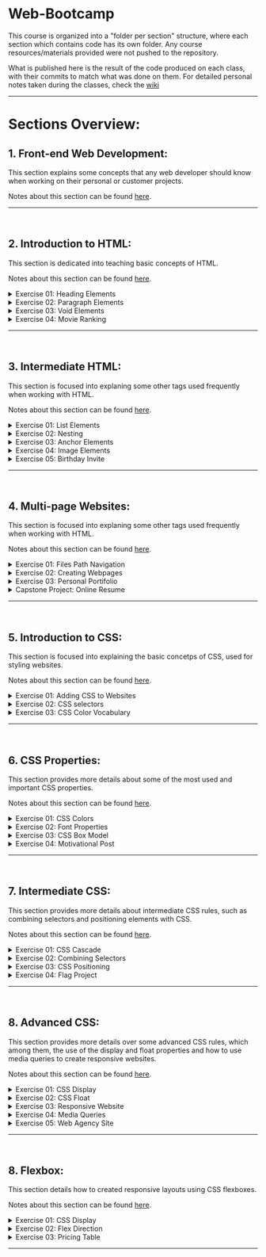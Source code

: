 # Web-Bootcamp

This course is organized into a "folder per section" structure, where each section which contains code has its own folder. Any course resources/materials provided were not pushed to the repository.

What is published here is the result of the code produced on each class, with their commits to match what was done on them. For detailed personal notes taken during the classes, check the [wiki](https://github.com/vonschappler/Web-Bootcamp/wiki/Web-Bootcamp)

<hr>

# Sections Overview:

## 1. Front-end Web Development:

This section explains some concepts that any web developer should know when working on their personal or customer projects.

Notes about this section can be found [here](https://github.com/vonschappler/Web-Bootcamp/wiki/Front-End-Web-Development).

<hr>
<br>

## 2. Introduction to HTML:

This section is dedicated into teaching basic concepts of HTML.

Notes about this section can be found [here](https://github.com/vonschappler/Web-Bootcamp/wiki/Introduction-to-HMTL).

<details>
<summary>Exercise 01: Heading Elements</summary>

The code for the completed exercise can be found [here](Section_02/01_heading_elements/).

</details>
<details>
<summary>Exercise 02: Paragraph Elements</summary>

The code for the completed exercise can be found [here](Section_02/02_paragraph_elements/).

</details>
<details>
<summary>Exercise 03: Void Elements</summary>

The code for the completed exercise can be found [here](Section_02/03_void_elements/).

</details>
<details>

<summary>Exercise 04: Movie Ranking</summary>

The code for the completed exercise can be found [here](Section_02/04_movie_ranking/).

</details>

<hr>
<br>

## 3. Intermediate HTML:

This section is focused into explaning some other tags used frequently when working with HTML.

Notes about this section can be found [here](https://github.com/vonschappler/Web-Bootcamp/wiki/Intermediate-HMTL).

<details>
<summary>Exercise 01: List Elements</summary>

The code for the completed exercise can be found [here](Section_03/01_list_elements/).

</details>
<details>
<summary>Exercise 02: Nesting</summary>

The code for the completed exercise can be found [here](Section_03/02_nesting_elements/).

</details>
<details>
<summary>Exercise 03: Anchor Elements</summary>

The code for the completed exercise can be found [here](Section_03/03_anchor_elements/).

</details>
<details>

<summary>Exercise 04: Image Elements</summary>

The code for the completed exercise can be found [here](Section_03/04_image_elements/).

</details>

<details>

<summary>Exercise 05: Birthday Invite</summary>

The code for the completed exercise can be found [here](Section_03/05_birthday_invite/).

</details>

<hr>
<br>

## 4. Multi-page Websites:

This section is focused into explaning some other tags used frequently when working with HTML.

Notes about this section can be found [here](https://github.com/vonschappler/Web-Bootcamp/wiki/Multi-page-Websites).

<details>
<summary>Exercise 01: Files Path Navigation</summary>

The code for the completed exercise can be found [here](Section_04/01_file_paths/).

</details>
<details>
<summary>Exercise 02: Creating Webpages</summary>

The code for the completed exercise can be found [here](Section_04/02_webpages/).

</details>
<details>
<summary>Exercise 03: Personal Portifolio</summary>

The code for the completed exercise can be found [here](Section_04/03_portifolio/).

</details>
<details>

<summary>Capstone Project: Online Resume</summary>

The code for the completed exercise can be found [here](Section_04/04_online_resume/).

</details>

<hr>
<br>

## 5. Introduction to CSS:

This section is focused into explaining the basic concetps of CSS, used for styling websites.

Notes about this section can be found [here](https://github.com/vonschappler/Web-Bootcamp/wiki/Introduction-to-CSS).

<details>
<summary>Exercise 01: Adding CSS to Websites</summary>

The code for the completed exercise can be found [here](Section_05/01_adding_css/).

</details>
<details>
<summary>Exercise 02: CSS selectors</summary>

The code for the completed exercise can be found [here](Section_05/02_css_selectors/).

</details>
<details>
<summary>Exercise 03: CSS Color Vocabulary</summary>

The code for the completed exercise can be found [here](Section_05/03_color_vocab/).

</details>

<hr>
<br>

## 6. CSS Properties:

This section provides more details about some of the most used and important CSS properties.

Notes about this section can be found [here](https://github.com/vonschappler/Web-Bootcamp/wiki/CSS-Properties).

<details>
<summary>Exercise 01: CSS Colors</summary>

The code for the completed exercise can be found [here](Section_06/01_css_colors/).

</details>
<details>
<summary>Exercise 02: Font Properties</summary>

The code for the completed exercise can be found [here](Section_06/02_font_properties/).

</details>
<details>
<summary>Exercise 03: CSS Box Model</summary>

The code for the completed exercise can be found [here](Section_06/03_css_box_model/).

</details>
<details>
<summary>Exercise 04: Motivational Post</summary>

The code for the completed exercise can be found [here](Section_06/04_motivational_post/).

</details>

<hr>
<br>

## 7. Intermediate CSS:

This section provides more details about intermediate CSS rules, such as combining selectors and positioning elements with CSS.

Notes about this section can be found [here](https://github.com/vonschappler/Web-Bootcamp/wiki/Intermediate-CSS).

<details>
<summary>Exercise 01: CSS Cascade</summary>

The code for the completed exercise can be found [here](Section_07/01_css_cascade/).

</details>
<details>
<summary>Exercise 02: Combining Selectors</summary>

The code for the completed exercise can be found [here](Section_07/02_combining_selectors/).

</details>
<details>
<summary>Exercise 03: CSS Positioning</summary>

The code for the completed exercise can be found [here](Section_07/03_css_positioning/).

</details>
<details>
<summary>Exercise 04: Flag Project</summary>

The code for the completed exercise can be found [here](Section_07/04_flag_project/).

</details>

<hr>
<br>

## 8. Advanced CSS:

This section provides more details over some advanced CSS rules, which among them, the use of the display and float properties and how to use media queries to create responsive websites.

Notes about this section can be found [here](https://github.com/vonschappler/Web-Bootcamp/wiki/Advanced-CSS).

<details>
<summary>Exercise 01: CSS Display</summary>

The code for the completed exercise can be found [here](Section_08/01_css_display/).

</details>
<details>
<summary>Exercise 02: CSS Float</summary>

The code for the completed exercise can be found [here](Section_08/02_css_float/).

</details>
<details>
<summary>Exercise 03: Responsive Website</summary>

The code for the completed exercise can be found [here](Section_08/03_responsive_website/).

</details>
<details>
<summary>Exercise 04: Media Queries</summary>

The code for the completed exercise can be found [here](Section_08/04_media_query/).

</details>
<details>
<summary>Exercise 05: Web Agency Site</summary>

The code for the completed exercise can be found [here](Section_08/05_web_design_project/).

</details>

<hr>
<br>

## 8. Flexbox:

This section details how to created responsive layouts using CSS flexboxes.

Notes about this section can be found [here](https://github.com/vonschappler/Web-Bootcamp/wiki/Flexbox).

<details>
<summary>Exercise 01: CSS Display</summary>

The code for the completed exercise can be found [here](Section_09/01_display_flex/).

</details>
<details>
<summary>Exercise 02: Flex Direction</summary>

The code for the completed exercise can be found [here](Section_09/02_flex_direction/).

</details>
<details>
<summary>Exercise 03: Pricing Table</summary>

The code for the completed exercise can be found [here](Section_09/03_pricing_table/).

</details>

<hr>
<br>

<!-- ## 3. Working with Components, Props and JSX

This section is focused on presenting the concepts of Components, Props and JSX used by React.

Notes about this section can be found [here](https://github.com/vonschappler/Ultimate-React/wiki/Working-with-Components-Props-and-JSX).

<details>
<summary>Project Pizza Menu:</summary>

The code for the project completed can be found [here](Section_05/01-pizza-menu/).

</details>

<details>
<summary>Coding challenge 01:</summary>

The code for the challenge can be found [here](Challenges/01-profile-card-v1/).

</details>

<details>
<summary>Coding challenge 02:</summary>

The code for the challenge can be found [here](Challenges/02-profile-card-v2/).

</details>

<hr>
<br>

## 4. State, Events and Forms: Interactive components

This section is focused on the creation of interactive components in react, by using states, events and forms.

Notes about this section can be found [here](https://github.com/vonschappler/Ultimate-React/wiki/State-Events-and-Forms-interactive-components).

<details>
<summary>Project Far Away Travel list:</summary>

The code for the project completed can be found [here](Section_06/02-far-away/).

</details>

<details>
<summary>Coding challenge 03:</summary>

The code for the challenge can be found [here](Challenges/03-date-counter-v1/).

</details>

<details>
<summary>Exercise 01:</summary>

The code for the exercise can be found [here](Section_06/03-flashcard/).

</details>

<details>
<summary>Coding challenge 04:</summary>

The code for the challenge can be found [here](Challenges/04-date-counter-v2/).

</details>

<hr>
<br>

## 5. Thinking in React: State Management

This section is focused on providing details on how and when use states in React.

Notes about this section can be found [here](https://github.com/vonschappler/Ultimate-React/wiki/Thinking-in-React-State-management).

<details>
<summary>Project Far Away Travel list:</summary>

The code for the project completed can be found [here](Section_07/01-far-away/).

</details>

<details>
<summary>Exercise 02:</summary>

The code for the exercise can be found [here](Section_07/02-accordion/).

</details>

<details>
<summary>Exercise 03:</summary>

The code for the exercise can be found [here](Section_07/04-accordion/).

</details>

<details>
<summary>Coding challenge 05:</summary>

The code for the challenge can be found [here](Challenges/05-tip-calculator/).

</details>

<hr>
<br>

## 6. Thinking in React: Components, Composition and Reusablity

This section is focused in creating an application using **Composition**, how to make components reusable, explaining how to split an application into components and how to build layouts using React.

Notes about this section can be found [here](https://github.com/vonschappler/Ultimate-React/wiki/Thinking-in-React-Components-Composition-and-Reusability).

<details>
<summary>Project usePopcorn (version 1):</summary>

The code for the project completed can be found [here](Section_10/01-use-popcorn/).

</details>

<details>
<summary>Coding challenge 06:</summary>

The code for the challenge can be found [here](Challenges/06-text-expander/).

</details>

<hr>
<br>

## 7. How React works behind the scenes

This section is focused in presenting the concepts of how React works, while discussing concepts such as **instances**, **render phases**, **diffing** and making use of the **key prop** to reset states.

Notes about this section can be found [here](https://github.com/vonschappler/Ultimate-React/wiki/How-React-works-behind-the-Scenes).

<details>
<summary>Project howReactWorks:</summary>

The code for the project completed can be found [here](Section_11/01-how-react-works/).

</details>

<details>
<summary>Project eat'n split (version 2):</summary>

The code for the project completed can be found [here](Section_11/02-eat-n-split/).

</details>

<hr>
<br>

## 8. Effects and Data Fetching

This section is focused in presetings how to work **Effects and Data Fetching** in React.

Notes about this section can be found [here](https://github.com/vonschappler/Ultimate-React/wiki/Effects-and-Data-Fetching).

<details>
<summary>Project usePopcorn (version 2):</summary>

The code for the project completed can be found [here](Section_12/01-use-popcorn/).

</details>

<details>
<summary>Coding challenge 07:</summary>

The code for the challenge can be found [here](Challenges/07-currency-converter/).

</details>

<hr>
<br>

## 9. Custom Hooks, Refs and more State

This section is focused in the **creation of custom hooks, refs and states** in React.

Notes about this section can be found [here](https://github.com/vonschappler/Ultimate-React/wiki/Custom-hooks-Refs-and-more-State).

<details>
<summary>Project usePopcorn (version 3):</summary>

The code for the project completed can be found [here](Section_13/01-use-popcorn/).

</details>

<details>
<summary>Coding challenge 08:</summary>

The code for the challenge can be found [here](Challenges/08-use-geolocate/).

</details>

<hr>
<br>

## 10. React before hooks: Class-based React

This section is focused in presenting how **React** code was written before the hooks implementation.

Notes about this section can be found [here](https://github.com/vonschappler/Ultimate-React/wiki/React-before-hooks-class-based-React).

<details>
<summary>Project Classy Weather:</summary>

The code for the project completed can be found [here](Section_14/01-classy-weather).

</details>

<details>
<summary>Exercise 04:</summary>

The code for the exercise can be found [here](Section_14/02-functionally-weather/).

</details>

<hr>
<br>

## 11. The advanced useReducer hook:

This section is focused in presenting how to use **useReducer** hook in React.

Notes about this section can be found [here](https://github.com/vonschappler/Ultimate-React/wiki/The-advanced-useReducer-hook).

<details>
<summary>Project React Quiz:</summary>

The code for the project completed can be found [here](Section_16/01-react-quiz).

</details>

<details>
<summary>Coding challenge 09:</summary>

The code for the challenge can be found [here](Challenges/09-react-bank/).

</details>

<hr>
<br>

## 12. React Router: building Single-page Applications (SPA)

This section is focused on the creation of a single page application (SPA) using the **React Router** 3rd party libary using **Vite**.

Notes about this section can be found [here](https://github.com/vonschappler/Ultimate-React/wiki/React-Router-Building-Single-page-Applications-SPA).

<details>
<summary>Project WorldWise (version 1):</summary>

The code for the project completed can be found [here](Section_17/01-world-wise).

</details>

<hr>
<br>

## 13. Advanced State management: the Context API:

This section is focused on presenting use of **Context API** for advanced state managment in React.

Notes about this section can be found [here](https://github.com/vonschappler/Ultimate-React/wiki/Advanced-State-management-the-context-API).

<details>
<summary>Project Atomic Blog:</summary>

The code for the project completed can be found [here](Section_18/01-atomic-blog).

</details>

<details>
<summary>Project WorldWise (version 2):</summary>

The code for the project completed can be found [here](Section_18/02-world-wise).

</details>

<details>
<summary>Coding challenge 10:</summary>

The code for the challenge can be found [here](Challenges/10-react-quiz/).

</details>

<hr>
<br>

## 14. Performance Optimization and Advanced useEffect:

This section is focused in presenting **optimization** techniques for **React** applications, by using advanced tools.

Notes about this section can be found [here](https://github.com/vonschappler/Ultimate-React/wiki/Performance-optimization-and-advanced-useEffect).

<details>
<summary>Project Atomic Blog (version 2):</summary>

The code for the project completed can be found [here](Section_19/01-atomic-blog).

</details>

<details>
<summary>Project Atomic Blog (version 3):</summary>

The code for the project completed can be found [here](Section_19/02-atomic-blog-memo).

</details>

<details>
<summary>Coding challenge 11:</summary>

The code for the challenge can be found [here](Challenges/11-workout-timer/).

</details>

<hr>
<br>

## 15. Redux and Modern Redux Toolkit (with Thunks):

This section is focused in presenting the concepts behind **Redux** and **Thunks**, while using the **Modern Redux Toolkit**.

Notes about this section can be found [here](https://github.com/vonschappler/Ultimate-React/wiki/Redux-and-Modern-Redux-Toolkit-with-Thunks).

<details>
<summary>Project Redux Intro:</summary>

The code for the project completed can be found [here](Section_20/01-redux-intro).

</details>

<hr>
<br>

## 16. **React** Router with data loading (v6.4+)

This section is focused in developing a full aplication from scratch using **React** and **Vite**.

Notes about this section can be found [here](https://github.com/vonschappler/Ultimate-React/wiki/React-Router-with-data-loading).

<details>
<summary>Project React Fast Pizza (version 1):</summary>

The code for the project completed can be found [here](Section_22/01-fast-react-pizza).

</details>

<hr>
<br>

## 17. Tailwind CSS Crash Course: Styling the App

This section is focused in creating the styling of the previously developed project using **Tailwind CSS**.

Notes about this section can be found [here](https://github.com/vonschappler/Ultimate-React/wiki/Tailwind-CSS-Crash-Course-styling-the-app).

<details>
<summary>Project React Fast Pizza (version 2):</summary>

The code for the project completed can be found [here](Section_23/01-fast-react-pizza/).

</details>

<hr>
<br>

## 18. Adding Redux and Advanced **React** Router

This section is focused in making use of **Redux** in conjuction with some advanced **React Router**.

Notes about this section can be found [here](https://github.com/vonschappler/Ultimate-React/wiki/Adding-Redux-and-advanced-React-Router)

<details>
<summary>Project React Fast Pizza (version 3):</summary>

The code for the project completed can be found [here](Section_24/01-fast-react-pizza/).

</details>

<hr>
<br>

## 19. Setting up the biggest project + styled components

This section is focused in setting up the project and working with styled components, while also going through the process of planning the application.

Notes about this section can be found [here](https://github.com/vonschappler/Ultimate-React/wiki/Setting-up-the-biggest-project)

<details>
<summary>Project Wild Oasis (version 1):</summary>

The code for the project completed can be found [here](Section_25/01-wild-oasis/).

</details>

<hr>
<br>

## 20. Supabase Crash Course: Building a Back-End

This section is focused in building the back-end for the application using **Supabase**.

Notes about this section can be found [here](https://github.com/vonschappler/Ultimate-React/wiki/Supabase-Crash-Course-building-a-Back-end)

<details>
<summary>Project Wild Oasis (version 2):</summary>

The code for the project completed can be found [here](Section_26/01-wild-oasis/).

</details>

<hr>
<br>

## 21. **React Query**: managing remote state

This section is focused in managing remote state, making use of **React Query** library.

Notes about this section can be found [here](https://github.com/vonschappler/Ultimate-React/wiki/React-Query-managing-remote-state)

<details>
<summary>Project Wild Oasis (version 3):</summary>

The code for the project completed can be found [here](Section_27/01-wild-oasis/).

</details>

<hr>
<br>

## 22. Advanced **React** patterns

This section is focused in presenting some advanced react patterns, such as compund components, render props, and many others.

Notes about this section can be found [here](https://github.com/vonschappler/Ultimate-React/wiki/Advanced-React-patterns)

<details>
<summary>Render props example:</summary>

The code for the project completed can be found [here](Section_28/01-render-pops/).

</details>

<details>
<summary>Compound component example:</summary>

The code for the project completed can be found [here](Section_28/02-compound-component/).

</details>

<details>
<summary>Project Wild Oasis (version 4):</summary>

The code for the project completed can be found [here](Section_28/03-wild-oasis/).

</details>

<hr>
<br>

## 23. Implementing more features: Authentication, Dashboard, etc

This section is focused in implemeting the final features to our project.

Notes about this section can be found [here](https://github.com/vonschappler/Ultimate-React/wiki/Implemeting-more-features-Authentication-Dashboard-etc)

<details>
<summary>Project Wild Oasis (version 5):</summary>

The code for the project completed can be found [here](Section_29/01-wild-oasis/).

</details>

<hr>
<br>

## 24. Deployment with Netlify and Vercel

Notes about this section can be found [here](https://github.com/vonschappler/Ultimate-React/wiki/Deployment-with-Netlify-and-Vercel)

<details>
<summary>Project Wild Oasis (version 5):</summary>

The code for the project completed can be found [here](Section_30/01-wild-oasis/).

</details>

<hr>
<br>

## 25. Overview of Next.js and the "App" Router

Notes about this section can be found [here](https://github.com/vonschappler/Ultimate-React/wiki/Overview-of-NextJs-with-App-Router)

<details>
<summary>Project Manualy Server-Side Rendering an application:</summary>

The code for the project completed can be found [here](Section_32/01-manual-ssr/).

</details>

<details>
<summary>Project Wild Oasis Website (version 1):</summary>

The code for the project completed can be found [here](Section_32/02-wild-oasis-next/).

</details>

<hr>
<br>

## 26. Building the website

Notes about this section can be found [here](https://github.com/vonschappler/Ultimate-React/wiki/Building-a-website)

<details>
<summary>Project Wild Oasis Website (version 2):</summary>

The code for the project completed can be found [here](Section_33/01-wild-oasis-next/).

</details>
<hr>
<br>

## 27. Data fetching, caching and rendering

Notes about this section can be found [here](https://github.com/vonschappler/Ultimate-React/wiki/Data-fetching-caching-and-rendering)

<details>
<summary>Project Wild Oasis Website (version 3):</summary>

The code for the project completed can be found [here](Section_34/01-wild-oasis-next/).

</details>

<details>
<summary>Coding challenge 12:</summary>

The code for the challenge can be found [here](Challenges/12-wild-oasis-next-clg-01/).

</details>
<hr>
<br>

## 28. Client and server interactions

Notes about this section can be found [here](https://github.com/vonschappler/Ultimate-React/wiki/Client-and-server-interactions)

<details>
<summary>Project Wild Oasis Website (version 4):</summary>

The code for the project completed can be found [here](Section_35/01-wild-oasis-next/).

</details>
<hr>
<br>

## 29. Authentication with NextAuth

Notes about this section can be found [here](https://github.com/vonschappler/Ultimate-React/wiki/Authentication-with-NextAuth)

<details>
<summary>Project Wild Oasis Website (version 5):</summary>

The code for the project completed can be found [here](Section_36/01-wild-oasis-next/).

</details>
<hr>
<br>

## 30. Mutation and Server Actions

Notes about this section can be found [here](https://github.com/vonschappler/Ultimate-React/wiki/Mutation-and-Server-Actions)

<details>
<summary>Project Wild Oasis Website (version 6):</summary>

The code for the project completed can be found [here](Section_37/01-wild-oasis-next/).

</details>

<details>
<summary>Coding challenge 13:</summary>

The code for the challenge can be found [here](Challenges/13-wild-oasis-next-clg-02/).

</details>
<hr>
<br>

## 31. Deploying the Application to Vercel

Notes about this section can be found [here](https://github.com/vonschappler/Ultimate-React/wiki/Deploying-a-Nextjs-project-to-Vercel)

<details>
<summary>Project Wild Oasis Website (version 7):</summary>

The code for the project completed can be found [here](Section_38/01-wild-oasis-next/).

</details>
<hr>
<br>

## 32. Using the Pages Router

Notes about this section can be found [here](https://github.com/vonschappler/Ultimate-React/wiki/Using-the-pages-router)

<details>
<summary>Project Wild Oasis Website (version 8):</summary>

The code for the project completed can be found [here](Section_39/01-wild-oasis-next/).

</details> -->
